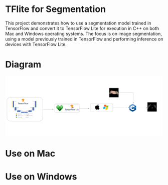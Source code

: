 # TFlite for Segmentation
This project demonstrates how to use a segmentation model trained in TensorFlow and convert it to TensorFlow Lite for execution in C++ on both Mac and Windows operating systems. The focus is on image segmentation, using a model previously trained in TensorFlow and performing inference on devices with TensorFlow Lite.
# Diagram
<center>
<div style="display: flex; gap: 10px;">
    <img src="fluxogram-2.png" alt="Home page" width="900">
</div>
</center>

# Use on Mac 



# Use on Windows


